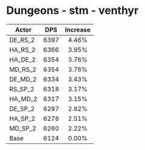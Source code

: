 # Dungeons - stm - venthyr
| Actor | DPS | Increase |
|---|:---:|:---:|
|DE_RS_2|6397|4.46%|
|HA_RS_2|6366|3.95%|
|HA_DE_2|6354|3.76%|
|MD_RS_2|6354|3.76%|
|DE_MD_2|6334|3.43%|
|RS_SP_2|6318|3.17%|
|HA_MD_2|6317|3.15%|
|DE_SP_2|6297|2.82%|
|HA_SP_2|6278|2.51%|
|MD_SP_2|6260|2.22%|
|Base|6124|0.00%|
